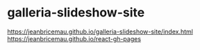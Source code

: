 # galleria-slideshow-site

https://jeanbricemau.github.io/galleria-slideshow-site/index.html
https://jeanbricemau.github.io/react-gh-pages
